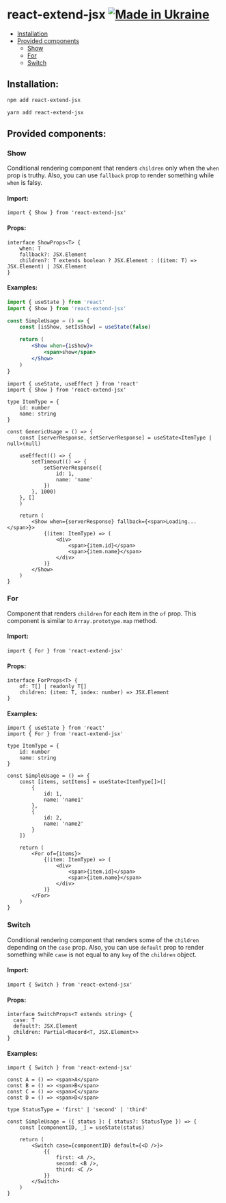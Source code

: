 # react-extend-jsx [![Made in Ukraine](https://img.shields.io/badge/made_in-ukraine-ffd700.svg?labelColor=0057b7)](https://stand-with-ukraine.pp.ua)

- [Installation](#installation)
- [Provided components](#provided-components)
  - [Show](#show)
  - [For](#for)
  - [Switch](#switch)

## Installation:

```bash
npm add react-extend-jsx
```

```bash
yarn add react-extend-jsx
```

## Provided components:

### Show

Conditional rendering component that renders `children` only when the `when` prop is truthy.
Also, you can use `fallback` prop to render something while `when` is falsy.

#### Import:

```tsx
import { Show } from 'react-extend-jsx'
```

#### Props:

```tsx
interface ShowProps<T> {
    when: T
    fallback?: JSX.Element
    children?: T extends boolean ? JSX.Element : ((item: T) => JSX.Element) | JSX.Element
}
```

#### Examples:

```jsx
import { useState } from 'react'
import { Show } from 'react-extend-jsx'

const SimpleUsage = () => {
    const [isShow, setIsShow] = useState(false)

    return (
        <Show when={isShow}>
            <span>show</span>
        </Show>
    )
}
```

```tsx
import { useState, useEffect } from 'react'
import { Show } from 'react-extend-jsx'

type ItemType = {
    id: number
    name: string
}

const GenericUsage = () => {
    const [serverResponse, setServerResponse] = useState<ItemType | null>(null)

    useEffect(() => {
        setTimeout(() => {
            setServerResponse({
                id: 1,
                name: 'name'
            })
        }, 1000)
    }, []
    )

    return (
        <Show when={serverResponse} fallback={<span>Loading...</span>}>
            {(item: ItemType) => (
                <div>
                    <span>{item.id}</span>
                    <span>{item.name}</span>
                </div>
            )}
        </Show>
    )
}
```

### For

Component that renders `children` for each item in the `of` prop.
This component is similar to `Array.prototype.map` method.

#### Import:

```tsx
import { For } from 'react-extend-jsx'
```

#### Props:

```tsx
interface ForProps<T> {
    of: T[] | readonly T[]
    children: (item: T, index: number) => JSX.Element
}
```

#### Examples:

```tsx
import { useState } from 'react'
import { For } from 'react-extend-jsx'

type ItemType = {
    id: number
    name: string
}

const SimpleUsage = () => {
    const [items, setItems] = useState<ItemType[]>([
        {
            id: 1,
            name: 'name1'
        },
        {
            id: 2,
            name: 'name2'
        }
    ])

    return (
        <For of={items}>
            {(item: ItemType) => (
                <div>
                    <span>{item.id}</span>
                    <span>{item.name}</span>
                </div>
            )}
        </For>
    )
}
```

### Switch

Conditional rendering component that renders some of the `children` depending on the `case` prop.
Also, you can use `default` prop to render something while `case` is not equal to any `key` of the `children` object.

#### Import:
```tsx
import { Switch } from 'react-extend-jsx'
```

#### Props:

```tsx
interface SwitchProps<T extends string> {
  case: T
  default?: JSX.Element
  children: Partial<Record<T, JSX.Element>>
}
```

#### Examples:

```tsx
import { Switch } from 'react-extend-jsx'

const A = () => <span>A</span>
const B = () => <span>B</span>
const C = () => <span>C</span>
const D = () => <span>D</span>

type StatusType = 'first' | 'second' | 'third'

const SimpleUsage = ({ status }: { status?: StatusType }) => {
    const [componentID, _] = useState(status)

    return (
        <Switch case={componentID} default={<D />}>
            {{
                first: <A />,
                second: <B />,
                third: <C />
            }}
        </Switch>
    )
}
```
